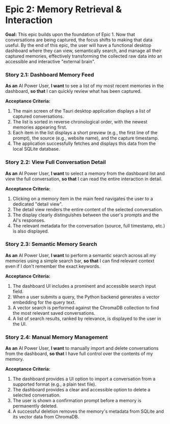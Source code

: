 # Epic 2: Memory Retrieval & Interaction

**Goal:** This epic builds upon the foundation of Epic 1. Now that conversations are being captured, the focus shifts to making that data useful. By the end of this epic, the user will have a functional desktop dashboard where they can view, semantically search, and manage all their captured memories, effectively transforming the collected raw data into an accessible and interactive "external brain".

### Story 2.1: Dashboard Memory Feed
**As an** AI Power User,
**I want** to see a list of my most recent memories in the dashboard,
**so that** I can quickly review what has been captured.

**Acceptance Criteria:**
1.  The main screen of the Tauri desktop application displays a list of captured conversations.
2.  The list is sorted in reverse chronological order, with the newest memories appearing first.
3.  Each item in the list displays a short preview (e.g., the first line of the prompt), the source (e.g., website name), and the capture timestamp.
4.  The application successfully fetches and displays this data from the local SQLite database.

### Story 2.2: View Full Conversation Detail
**As an** AI Power User,
**I want** to select a memory from the dashboard list and view the full conversation,
**so that** I can read the entire interaction in detail.

**Acceptance Criteria:**
1.  Clicking on a memory item in the main feed navigates the user to a dedicated "detail view".
2.  The detail view renders the entire content of the selected conversation.
3.  The display clearly distinguishes between the user's prompts and the AI's responses.
4.  The relevant metadata for the conversation (source, full timestamp, etc.) is also displayed.

### Story 2.3: Semantic Memory Search
**As an** AI Power User,
**I want** to perform a semantic search across all my memories using a simple search bar,
**so that** I can find relevant context even if I don't remember the exact keywords.

**Acceptance Criteria:**
1.  The dashboard UI includes a prominent and accessible search input field.
2.  When a user submits a query, the Python backend generates a vector embedding for the query text.
3.  A vector search is performed against the ChromaDB collection to find the most relevant saved conversations.
4.  A list of search results, ranked by relevance, is displayed to the user in the UI.

### Story 2.4: Manual Memory Management
**As an** AI Power User,
**I want** to manually import and delete conversations from the dashboard,
**so that** I have full control over the contents of my memory.

**Acceptance Criteria:**
1.  The dashboard provides a UI option to import a conversation from a supported format (e.g., a plain text file).
2.  The dashboard provides a clear and accessible option to delete a selected conversation.
3.  The user is shown a confirmation prompt before a memory is permanently deleted.
4.  A successful deletion removes the memory's metadata from SQLite and its vector data from ChromaDB.